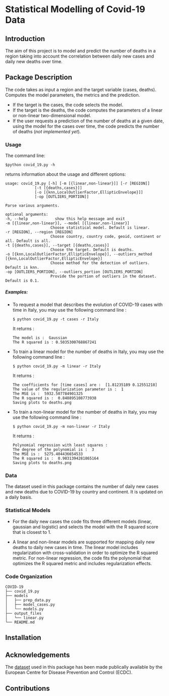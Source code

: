 # Statistical Modelling of Covid-19 Data

## Introduction

The aim of this project is to model and predict the number of deaths in a region taking into account the correlation between daily new cases and daily new deaths over time.

## Package Description

The code takes as input a region and the target variable (cases, deaths). Computes the model parameters, the metrics and the prediction.  
* If the target is the cases, the code selects the model.
* If the target is the deaths, the code computes the parameters of a linear or non-linear two-dimensional model.
* If the user requests a prediction of the number of deaths at a given date, using the model for the cases over time, the code predicts the number of deaths (*not implemented yet*).

### Usage
The command line:

    $python covid_19.py -h

returns information about the usage and different options:

    usage: covid_19.py [-h] [-m [{linear,non-linear}]] [-r [REGION]]
                 [-t [{deaths,cases}]]
                 [-o [{knn,LocalOutlierFactor,EllipticEnvelope}]]
                 [-op [OUTLIERS_PORTION]]

    Parse various arguments.

    optional arguments:
    -h, --help            show this help message and exit
    -m [{linear,non-linear}], --model [{linear,non-linear}]
                        Choose statistical model. Default is linear.
    -r [REGION], --region [REGION]
                        Choose country, country code, geoid, continent or all. Default is all.
    -t [{deaths,cases}], --target [{deaths,cases}]
                        Choose the target. Default is deaths.
    -o [{knn,LocalOutlierFactor,EllipticEnvelope}], --outliers_method [{knn,LocalOutlierFactor,EllipticEnvelope}]
                        Choose method for the detection of outliers. Default is knn.
    -op [OUTLIERS_PORTION], --outliers_portion [OUTLIERS_PORTION]
                        Provide the portion of outliers in the dataset. Default is 0.1.

##### Examples:

* To request a model that describes the evolution of COVID-19 cases with time in Italy, you may use the following command line :

      $ python covid_19.py -t cases -r Italy  
  It returns :

      The model is :  Gaussian
      The R squared is : 0.5035300768867241

* To train a linear model for the number of deaths in Italy, you may use the following command line :

      $ python covid_19.py -m linear -r Italy
  It returns :

      The coefficients for [time cases] are :  [1.81235189 0.12551218]
      The value of the regularization parameter is :  1
      The MSE is :  5932.507784901325
      The R squared is :  0.848895108773938
      Saving plots to deaths.png

* To train a non-linear model for the number of deaths in Italy, you may use the following command line :

      $ python covid_19.py -m non-linear -r Italy
  It returns :

      Polynomial regression with least squares :
      The degree of the polynomial is :  3
      The MSE is :  5275.404436654533
      The R squared is :  0.9031394281865164
      Saving plots to deaths.png

### Data

The dataset used in this package contains the number of daily new cases and new deaths due to COVID-19 by country and continent. It is updated on a daily basis.

### Statistical Models

* For the daily new cases the code fits three different models (linear, gaussian and logistic) and selects the model with the R squared score that is closest to 1.

* A linear and non-linear models are supported for mapping daily new deaths to daily new cases in time. The linear model includes regularization with cross-validation in order to optimize the R squared metric. For non-linear regression, the code fits the polynomial that optimizes the R squared metric and includes regularization effects.

### Code Organization

```
COVID-19
├── covid_19.py
├── models
│   ├── prep_data.py
│   ├── model_cases.py
│   └── models.py
├── output_files
│   └── linear.py
└── README.md
```

## Installation


## Acknowledgements

The [dataset](https://www.ecdc.europa.eu/en/publications-data/download-todays-data-geographic-distribution-covid-19-cases-worldwide) used in this package has been made publically available by the European Centre for Disease Prevention and Control (ECDC).

## Contributions
